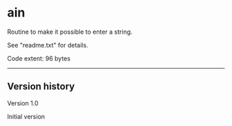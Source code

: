 # ain
Routine to make it possible to enter a string.

See "readme.txt" for details.

Code extent: 96 bytes

------

Version history
---------------

Version 1.0

Initial version


